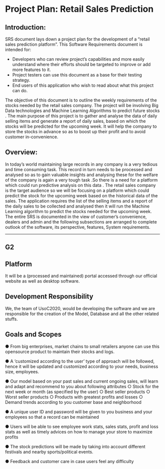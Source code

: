 # Project Plan: Retail Sales Prediction

## Introduction:

SRS document lays down a project plan for the development of a “retail sales prediction platform”.
This Software Requirements document is intended for: 

- Developers who can review project’s capabilities and more easily understand where their efforts should be targeted to improve or add more features to it.
- Project testers can use this document as a base for their testing strategy. 
- End users of this application who wish to read about what this project can do.

The objective of this document is to outline the weekly requirements of the stocks needed by the retail sales company. The project will be involving Big Data technologies and  Machine Learning Algorithms to predict future stocks . The main purpose of this project is to gather and analyse the data of daily selling items and generate a report of daily sales, based on which the stocks will be  predicted for the upcoming week. It will help the company to store the stocks in advance so as to boost up their profit and to avoid customer in-convenience.

## Overview:

In today’s world maintaining large records in any company is a very tedious and time consuming task. 
This record in turn needs to be processed and analysed so as to gain valuable insights and analysing these for the welfare of the company is again a very tough task .So there is a need for a platform which could run predictive analysis on this data . The retail sales company is the target audience so we will be focusing on a platform which could predict the stock for the upcoming week based on the historical data of the sales. The application requires the list of the selling items and a report of the daily sales to be collected and analysed then it will run the Machine Learning algorithm to predict the stocks needed for the upcoming week. The entire SRS is documented in the view of customer’s convenience, dealers and admin and the following subsections are arranged to complete outlook of the software, its perspective, features, System requirements.

--------------------------------------------------------------------------
G2
--------------------------------------------------------------------------

## Platform

It will be a (processed and maintained) portal accessed through our official website as well as desktop software.  

## Development Responsibility

We, the team of UsoC2020, would be developing the software and we are responsible for the creation of the Model, Database and all the other related stuffs.

## Goals and Scopes

  ●	From big enterprises, market chains to small retailers anyone can use this opensource product to maintain their stocks and logs.
  
  ●	A ‘customized according to the user’ type of approach will be followed, hence it will be updated and customized according to your     needs, business size, employees.
  
  ●	Our model based on your past sales and current ongoing sales, will learn and adapt and recommend to you about following attributes 
    ○	Stock for the next week or month (as specified by the user)
    ○	Best seller products
    ○	Worst seller products
    ○	Products with greatest profits and losses
    ○	Demand trends according to you customer base and neighborhood
  
  ●	 A unique user ID and password will be given to you business and your employees so that a record can be maintained 
  
  ●	Users will be able to see employee work stats, sales stats, profit and loss stats as well as timely advices on how to manage your     store to maximize profits
  
  ●	The stock predictions will be made by taking into account different festivals and nearby sports/political events.
  
  ●	Feedback and customer care in case users feel any difficulty   


